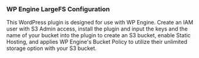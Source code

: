 ### WP Engine LargeFS Configuration 
This WordPress plugin is designed for use with WP Engine. Create an IAM user with S3 Admin access, install the plugin and input the keys and the name of your bucket into the plugin to create an S3 bucket, enable Static Hosting, and applies WP Engine's Bucket Policy to utilize their unlimited storage option with your S3 bucket.
